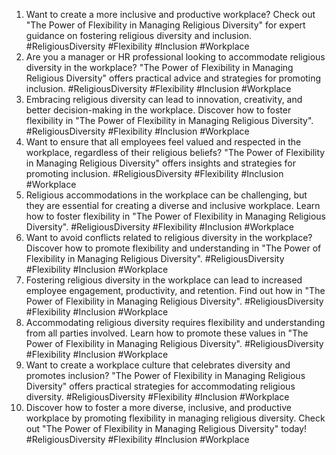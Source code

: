 1. Want to create a more inclusive and productive workplace? Check out "The Power of Flexibility in Managing Religious Diversity" for expert guidance on fostering religious diversity and inclusion. #ReligiousDiversity #Flexibility #Inclusion #Workplace
2. Are you a manager or HR professional looking to accommodate religious diversity in the workplace? "The Power of Flexibility in Managing Religious Diversity" offers practical advice and strategies for promoting inclusion. #ReligiousDiversity #Flexibility #Inclusion #Workplace
3. Embracing religious diversity can lead to innovation, creativity, and better decision-making in the workplace. Discover how to foster flexibility in "The Power of Flexibility in Managing Religious Diversity". #ReligiousDiversity #Flexibility #Inclusion #Workplace
4. Want to ensure that all employees feel valued and respected in the workplace, regardless of their religious beliefs? "The Power of Flexibility in Managing Religious Diversity" offers insights and strategies for promoting inclusion. #ReligiousDiversity #Flexibility #Inclusion #Workplace
5. Religious accommodations in the workplace can be challenging, but they are essential for creating a diverse and inclusive workplace. Learn how to foster flexibility in "The Power of Flexibility in Managing Religious Diversity". #ReligiousDiversity #Flexibility #Inclusion #Workplace
6. Want to avoid conflicts related to religious diversity in the workplace? Discover how to promote flexibility and understanding in "The Power of Flexibility in Managing Religious Diversity". #ReligiousDiversity #Flexibility #Inclusion #Workplace
7. Fostering religious diversity in the workplace can lead to increased employee engagement, productivity, and retention. Find out how in "The Power of Flexibility in Managing Religious Diversity". #ReligiousDiversity #Flexibility #Inclusion #Workplace
8. Accommodating religious diversity requires flexibility and understanding from all parties involved. Learn how to promote these values in "The Power of Flexibility in Managing Religious Diversity". #ReligiousDiversity #Flexibility #Inclusion #Workplace
9. Want to create a workplace culture that celebrates diversity and promotes inclusion? "The Power of Flexibility in Managing Religious Diversity" offers practical strategies for accommodating religious diversity. #ReligiousDiversity #Flexibility #Inclusion #Workplace
10. Discover how to foster a more diverse, inclusive, and productive workplace by promoting flexibility in managing religious diversity. Check out "The Power of Flexibility in Managing Religious Diversity" today! #ReligiousDiversity #Flexibility #Inclusion #Workplace
